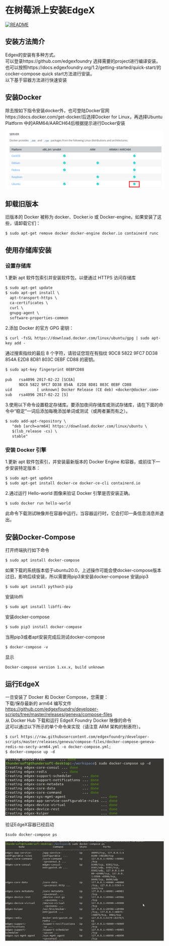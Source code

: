 # 在树莓派上安装EdgeX

[![README](https://img.shields.io/badge/English-brightgreen)](../RaspberryPi/Install_EdgeX.md)

## 安装方法简介
Edgex的安装有多种方式。<br>
可以登录https://github.com/edgexfoundry 选择需要的project进行编译安装。<br>
也可以按照https://docs.edgexfoundry.org/1.2/getting-started/quick-start/的cocker-compose quick start方法进行安装。<br>
以下基于容器方法进行快速安装<br>
## 安装Docker 

除去按如下指令安装docker外，也可登陆Docker官网https://docs.docker.com/get-docker/后选择Docker for Linux，再选择Ubuntu Platform 中的ARM64/AARCH64后根据提示进行Docker安装
 
 ![image](./image/dock.png)
 
## 卸载旧版本
 旧版本的 Docker 被称为 docker、Docker.io 或 Docker-engine。如果安装了这些，请卸载它们：
 ```
$ sudo apt-get remove docker docker-engine docker.io containerd runc
```
## 使用存储库安装

### 设置存储库
1.更新 apt 软件包索引并安装软件包，以便通过 HTTPS 访问存储库
 ```
$ sudo apt-get update
$ sudo apt-get install \
   apt-transport-https \
   ca-certificates \
   curl \
   gnupg-agent \
   software-properties-common
```
2.添加 Docker 的官方 GPG 密钥：
 ```
$ curl -fsSL https://download.docker.com/linux/ubuntu/gpg | sudo apt-key add -
```
通过搜索指纹的最后 8 个字符，请验证您现在有指纹 9DC8 5822 9FC7 DD38 854A E2D8 8D81 803C 0EBF CD88 的密钥。
```
$ sudo apt-key fingerprint 0EBFCD88

pub   rsa4096 2017-02-22 [SCEA]
      9DC8 5822 9FC7 DD38 854A  E2D8 8D81 803C 0EBF CD88
uid           [ unknown] Docker Release (CE deb) <docker@docker.com>
sub   rsa4096 2017-02-22 [S]
```
3.使用以下命令设置稳定存储库。要添加夜间存储库或测试存储库，请在下面的命令中“稳定”一词后添加每晚添加单词或测试（或两者兼而有之）。
```
$ sudo add-apt-repository \
   "deb [arch=arm64] https://download.docker.com/linux/ubuntu \
   $(lsb_release -cs) \
   stable"
```
### 安装 Docker 引擎
1.更新 apt 软件包索引，并安装最新版本的 Docker Engine 和容器，或前往下一步安装特定版本：
```
$ sudo apt-get update
$ sudo apt-get install docker-ce docker-ce-cli containerd.io
```
2.通过运行 Hello-world 图像来验证 Docker 引擎是否安装正确。
```
$ sudo docker run hello-world
```
此命令下载测试映像并在容器中运行。当容器运行时，它会打印一条信息消息并退出。
## 安装Docker-Compose

打开终端执行如下命令
```
$ sudo apt install docker-compose
```
如果下载的系统版本低于ubuntu20.0，上述操作可能会使docker-compose版本过旧，影响后续安装，所以需要用pip3来安装docker-compose
安装pip3
```
$ sudo apt install python3-pip
```
安装libffi
```
$ sudo apt install libffi-dev
```
安装docker-compose
```
$ sudo pip3 install docker-compose
```
当用pip3或者apt安装完成后测试docker-compose
```
$ docker-compose -v
```
显示
```
Docker-compose version 1.xx.x, build unknown
```
## 运行EdgeX
一旦安装了 Docker 和 Docker Compose，您需要：<br>
下载/保存最新的 arm64 编写文件 https://github.com/edgexfoundry/developer-scripts/tree/master/releases/geneva/compose-files<br>
从 Docker Hub 下载和运行 EdgeX Foundry Docker 映像的命令<br>
这可以通过以下所示的单个命令来实现（请注意 ARM 架构的制表符）。<br>
```
$ curl https://raw.githubusercontent.com/edgexfoundry/developer-scripts/master/releases/geneva/compose-files/docker-compose-geneva-redis-no-secty-arm64.yml -o docker-compose.yml; 
$ docker-compose up -d
```

 ![image](./image/dock-compose.png)
 
 验证EdgeX容器已经启动
 ```
$sudo docker-compose ps
```
![image](./image/dc-ps.png)